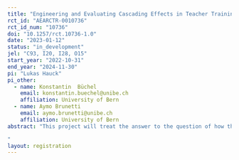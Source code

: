 ```yaml
---
title: "Engineering and Evaluating Cascading Effects in Teacher Training Programs: Experimental Evidence from Tanzania"
rct_id: "AEARCTR-0010736"
rct_id_num: "10736"
doi: "10.1257/rct.10736-1.0"
date: "2023-01-12"
status: "in_development"
jel: "C93, I20, I28, O15"
start_year: "2022-10-31"
end_year: "2024-11-30"
pi: "Lukas Hauck"
pi_other:
  - name: Konstantin  Büchel
    email: konstantin.buechel@unibe.ch
    affiliation: University of Bern
  - name: Aymo Brunetti
    email: aymo.brunetti@unibe.ch
    affiliation: University of Bern
abstract: "This project will treat the answer to the question of how the latest insights from educational research can be shared with many teachers in a cost-efficient manner: The cascading model of knowledge dissipation. The rationale behind the cascading model is to focus on training a small number of teacher champions (e.g., one or two teachers per school) who then act as agents of change, sharing their new skills with colleagues at their local school, thereby multiplying the effect of the training program. The aim of the project is to scientifically evaluate an in-service teacher training program that relies on such a cascading model to dissipate its message: The School-based In-Service Teacher Training (SITT) implemented by the Swiss NGO Helvetas Tanzania. The evaluation will be designed as a randomized controlled trial (RCT), to identify the causal effect that the program has on (i) teaching styles of teachers who directly participate in the program, (ii) learning outcomes of their pupils, (iii) teaching styles of teacher who were only exposed to the program through cascading, and (iv) the learning outcomes of their pupils. By answering these questions, the project will inform the scientific discourse on whether the evaluated teacher-training program helped foster measurable knowledge dissipation through the cascading model.
"
layout: registration
---
```


